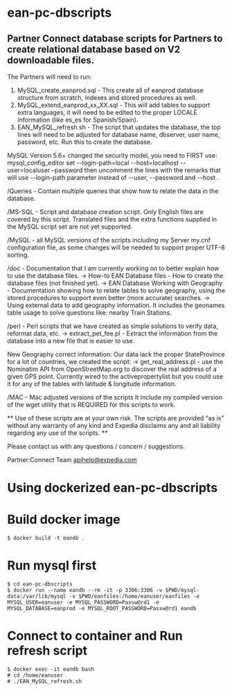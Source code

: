 ean-pc-dbscripts
================

Partner Connect database scripts for Partners to create relational database based on V2 downloadable files.
-----------------------------------------------------------------------------------------------------------


The Partners will need to run:

1. MySQL_create_eanprod.sql - This create all of eanprod database structure from scratch, indexes and stored procedures as well.
2. MySQL_extend_eanprod_xx_XX.sql - This will add tables to support extra languages, it will need to be edited to the proper LOCALE information (like es_es for Spanish/Spain).
3. EAN_MySQL_refresh.sh - The script that updates the database, the top lines will need to be adjusted for database name, dbserver, user name, password, etc. Run this to create the database.

 MySQL Version 5.6+ changed the security model, you need to FIRST use:
 mysql_config_editor set --login-path=local --host=localhost --user=localuser –password
 then uncomment the lines with the remarks that will use --login-path parameter instead of --user, --password and --host .

/Queries - Contain multiple queries that show how to relate the data in the database.

/MS-SQL - Script and database creation script. Only English files are covered by this script. Translated files and the extra functions supplied in the MySQL script set are not yet supported.

/MySQL - all MySQL versions of the scripts including my Server my.cnf configuration file, as some changes will be needed to support proper UTF-8 sorting.

/doc - Documentation that I am currently working on to better explain how to use the database files.
-> How-to EAN Database files - How to create the database files (not finished yet).
-> EAN Database Working with Geography - Documentation showing how to relate tables to solve geography, using the stored procedures to support even better (more accurate) searches. 
-> Using external data to add geography information. It includes the geonames table usage to solve questions like: nearby Train Stations.

/perl - Perl scripts that we have created as simple solutions to verify data, reformat data, etc.
-> extract_pet_fee.pl - Extract the information from the database into a new file that is easier to use.

New Geography correct information:
Our data lack the proper StateProvince for a lot of countries, we created the script:
-> get_real_address.pl - use the Nominatim API from OpenStreetMap.org to discover the real address of a given GPS point. Currently wired to the activepropertylist but you could use it for any of the tables with latitude & longitude information. 

/MAC - Mac adjusted versions of the scripts
 It include my compiled version of the wget utility that is REQUIRED for this scripts to work.

** Use of these scripts are at your own risk. The scripts are provided “as is” without any warranty of any kind and Expedia disclaims any and all liability regarding any use of the scripts. **

Please contact us with any questions / concern / suggestions.

Partner:Connect Team
apihelp@expedia.com


Using dockerized ean-pc-dbscripts
=================================

# Build docker image
```
$ docker build -t eandb .
```

# Run mysql first
```
$ cd ean-pc-dbscripts
$ docker run --name eandb --rm -it -p 3306:3306 -v $PWD/mysql-data:/var/lib/mysql -v $PWD/eanfiles:/home/eanuser/eanfiles -e MYSQL_USER=eanuser -e MYSQL_PASSWORD=Passw@rd1 -e MYSQL_DATABASE=eanprod -e MYSQL_ROOT_PASSWORD=Passw@rd1 eandb
```

# Connect to container and Run refresh script
```
$ docker exec -it eandb bash
# cd /home/eanuser
# ./EAN_MySQL_refresh.sh
```
